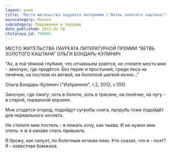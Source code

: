 ```yaml
---
layout: poem
title: "Место жительства лауреата литпремии \"Ветвь золотого каштана\""
maincategory: Поэзия
subcategory: Подражания и пародии
date_published: 2013-02-28
chitalnya_id: 749991
---
```




МЕСТО ЖИТЕЛЬСТВА ЛАУРЕАТА ЛИТЕРАТУРНОЙ ПРЕМИИ
"ВЕТВЬ ЗОЛОТОГО КАШТАНА" ОЛЬГИ БОНДАРЬ-КУЛИНИЧ

"Ах, в той тёмной глубине,
что отчаяньем зовётся,
не стелите места мне -
заночую, где придётся.
Без перин и простыней,
среди леса на пенёчке,
на постели из ветвей,
на болотной шаткой кочке..."

Ольга Бондарь-Кулинич
("Избранное", т.2, 2012, с.105) 

Заночую, где смогу:
хоть в болоте, хоть в трясине,
на пенёчке, на лугу -
в старой, порванной корзине.

Мне сгодится огород,
подойдут сугробы снега,
прорубь тоже подойдёт
для нормального ночлега.

Не стелите мне постель -
я лежать хочу, как тыква.
И не нужен мне отель:
я ж в канаве спать привыкла.

Я брожу, как силуэт,
по болотным кочкам лихо.
Кто сказал, что я - поэт?
Я - известная бомжиха.






